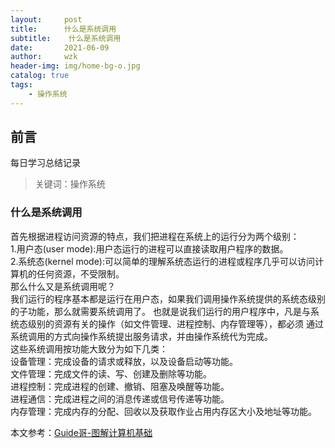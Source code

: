 ```yaml
---
layout:     post
title:     	什么是系统调用
subtitle:    什么是系统调用
date:       2021-06-09
author:     wzk
header-img: img/home-bg-o.jpg
catalog: true
tags:
    - 操作系统
---
```


## 前言

每日学习总结记录


>关键词：操作系统

### 什么是系统调用
首先根据进程访问资源的特点，我们把进程在系统上的运行分为两个级别：  
1.用户态(user mode):用户态运行的进程可以直接读取用户程序的数据。  
2.系统态(kernel mode):可以简单的理解系统态运行的进程或程序几乎可以访问计算机的任何资源，不受限制。  
那么什么又是系统调用呢？  
我们运行的程序基本都是运行在用户态，如果我们调用操作系统提供的系统态级别的子功能，那么就需要系统调用了。
也就是说我们运行的用户程序中，凡是与系统态级别的资源有关的操作（如文件管理、进程控制、内存管理等），都必须
通过系统调用的方式向操作系统提出服务请求，并由操作系统代为完成。  
这些系统调用按功能大致分为如下几类：  
设备管理：完成设备的请求或释放，以及设备启动等功能。  
文件管理：完成文件的读、写、创建及删除等功能。  
进程控制：完成进程的创建、撤销、阻塞及唤醒等功能。  
进程通信：完成进程之间的消息传递或信号传递等功能。  
内存管理：完成内存的分配、回收以及获取作业占用内存区大小及地址等功能。

本文参考：[Guide哥-图解计算机基础](https://snailclimb.gitee.io/javaguide/#/docs/operating-system/basis)    


 

